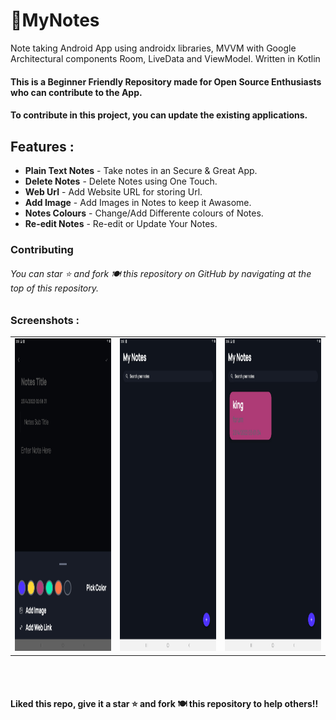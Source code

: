 # 📒MyNotes

Note taking Android App using androidx libraries, MVVM with Google Architectural components Room, LiveData and ViewModel.
Written in Kotlin
 
#### This is a Beginner Friendly Repository made for Open Source Enthusiasts who can contribute to the App. 
#### To contribute in this project, you can update the existing applications.

## Features :

- **Plain Text Notes** - Take notes in an Secure & Great App.
- **Delete Notes** - Delete Notes using One Touch.
- **Web Url** - Add Website URL for storing Url.
- **Add Image** - Add Images in Notes to keep it Awasome.
- **Notes Colours** - Change/Add Differente colours of Notes.
- **Re-edit Notes** - Re-edit or Update Your Notes.

### Contributing
###### You can star ⭐ and fork 🍽️ this repository on GitHub by navigating at the top of this repository.

 ### Screenshots : 
 
  <table align="center">
  <tr>
     <td><img src="./Img/img-1.jpeg" alt="News home" width=250px height=500px></td>
    <td><img src="./Img/img-2.jpeg" alt="Saved News" style="width:250px;height:500px;"></td>
    <td><img src="./Img/img-3.jpeg" alt="Image - news sharing" style="width:250px;height:500px;"></td>
  </tr>
   
</table><br><br>

#### Liked this repo, give it a star ⭐ and fork 🍽️ this repository to help others!!
